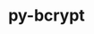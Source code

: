---
title: "py-bcrypt"
layout: cache
categories: [package, develop]
meta: {"compilers": ["gcc@=11.4.0", "gcc@=9.4.0", "oneapi@=2024.2.1"], "num_specs": 24, "num_specs_by_stack": {"e4s": 7, "e4s-neoverse-v2": 7, "e4s-neoverse_v1": 2, "e4s-oneapi": 7, "e4s-power": 1, "root": 24}, "oss": ["ubuntu20.04", "ubuntu22.04"], "platforms": ["linux"], "stacks": ["e4s", "e4s-neoverse-v2", "e4s-neoverse_v1", "e4s-oneapi", "e4s-power", "root"], "targets": ["neoverse_v1", "neoverse_v2", "ppc64le", "x86_64_v3"], "versions": ["3.2.0"]}
spec_details: [{"compiler": "gcc@=11.4.0", "hash": "23efqelsjondeetywii4xoa7mlxks2m7", "os": "ubuntu22.04", "platform": "linux", "size": "-", "stacks": ["e4s-neoverse-v2", "root"], "target": "neoverse_v2", "variants": ["build_system=python_pip"], "versions": ["3.2.0"]}, {"compiler": "gcc@=11.4.0", "hash": "4hzve3elqzues5gwsd2csnfayaixejxx", "os": "ubuntu22.04", "platform": "linux", "size": "-", "stacks": ["e4s-neoverse-v2", "root"], "target": "neoverse_v2", "variants": ["build_system=python_pip"], "versions": ["3.2.0"]}, {"compiler": "oneapi@=2024.2.1", "hash": "4ilm4ixsapzcbnlatgdd7df3l7pls3ul", "os": "ubuntu22.04", "platform": "linux", "size": "-", "stacks": ["e4s-oneapi", "root"], "target": "x86_64_v3", "variants": ["build_system=python_pip"], "versions": ["3.2.0"]}, {"compiler": "gcc@=11.4.0", "hash": "6dr6pg4fxqhknqj76seiuvamjzsiskvt", "os": "ubuntu22.04", "platform": "linux", "size": "-", "stacks": ["e4s-neoverse_v1", "root"], "target": "neoverse_v1", "variants": ["build_system=python_pip"], "versions": ["3.2.0"]}, {"compiler": "oneapi@=2024.2.1", "hash": "d62hhg7x372k37eqgu33uk6p6qq2x565", "os": "ubuntu22.04", "platform": "linux", "size": "-", "stacks": ["e4s-oneapi", "root"], "target": "x86_64_v3", "variants": ["build_system=python_pip"], "versions": ["3.2.0"]}, {"compiler": "gcc@=11.4.0", "hash": "dy7jltwu6ns4xljhgvliqcbdt7ordueu", "os": "ubuntu22.04", "platform": "linux", "size": "-", "stacks": ["e4s-neoverse-v2", "root"], "target": "neoverse_v2", "variants": ["build_system=python_pip"], "versions": ["3.2.0"]}, {"compiler": "oneapi@=2024.2.1", "hash": "fjpwirriipdrirpu5pniej53pljc7gee", "os": "ubuntu22.04", "platform": "linux", "size": "-", "stacks": ["e4s-oneapi", "root"], "target": "x86_64_v3", "variants": ["build_system=python_pip"], "versions": ["3.2.0"]}, {"compiler": "gcc@=11.4.0", "hash": "frneha5hzoyrywplfmt2wxflxnmbu7q2", "os": "ubuntu22.04", "platform": "linux", "size": "-", "stacks": ["e4s-neoverse_v1", "root"], "target": "neoverse_v1", "variants": ["build_system=python_pip"], "versions": ["3.2.0"]}, {"compiler": "gcc@=11.4.0", "hash": "fslsfmjcolonnacmplhkdnfeo6owiutm", "os": "ubuntu22.04", "platform": "linux", "size": "-", "stacks": ["e4s-neoverse-v2", "root"], "target": "neoverse_v2", "variants": ["build_system=python_pip"], "versions": ["3.2.0"]}, {"compiler": "oneapi@=2024.2.1", "hash": "gbxkqw5646hipsiwgw36vakzrlrarqap", "os": "ubuntu22.04", "platform": "linux", "size": "-", "stacks": ["e4s-oneapi", "root"], "target": "x86_64_v3", "variants": ["build_system=python_pip"], "versions": ["3.2.0"]}, {"compiler": "gcc@=9.4.0", "hash": "mrjj7l7xl33427vg2u2c5znmwlxkxpp4", "os": "ubuntu20.04", "platform": "linux", "size": "-", "stacks": ["e4s-power", "root"], "target": "ppc64le", "variants": ["build_system=python_pip"], "versions": ["3.2.0"]}, {"compiler": "oneapi@=2024.2.1", "hash": "mzxlklh5bximujr2f7hgveja4vx75fcf", "os": "ubuntu22.04", "platform": "linux", "size": "-", "stacks": ["e4s-oneapi", "root"], "target": "x86_64_v3", "variants": ["build_system=python_pip"], "versions": ["3.2.0"]}, {"compiler": "gcc@=11.4.0", "hash": "okgj4g3o7nkxh77vnqrkd6mzqsjcie5q", "os": "ubuntu22.04", "platform": "linux", "size": "-", "stacks": ["e4s", "root"], "target": "x86_64_v3", "variants": ["build_system=python_pip"], "versions": ["3.2.0"]}, {"compiler": "gcc@=11.4.0", "hash": "oqzxxahlk2zb7xh5fbusojpcu775uyv2", "os": "ubuntu22.04", "platform": "linux", "size": "-", "stacks": ["e4s", "root"], "target": "x86_64_v3", "variants": ["build_system=python_pip"], "versions": ["3.2.0"]}, {"compiler": "gcc@=11.4.0", "hash": "p4yiiqo2efplxlk4mvz7x7esvqexlc34", "os": "ubuntu22.04", "platform": "linux", "size": "-", "stacks": ["e4s", "root"], "target": "x86_64_v3", "variants": ["build_system=python_pip"], "versions": ["3.2.0"]}, {"compiler": "gcc@=11.4.0", "hash": "r5uhrhcdqektsfdgumlgphuwcl37kw2x", "os": "ubuntu22.04", "platform": "linux", "size": "-", "stacks": ["e4s-neoverse-v2", "root"], "target": "neoverse_v2", "variants": ["build_system=python_pip"], "versions": ["3.2.0"]}, {"compiler": "gcc@=11.4.0", "hash": "r67u6hnytp4thg2m2rdkxbudqygqg6pt", "os": "ubuntu22.04", "platform": "linux", "size": "-", "stacks": ["e4s", "root"], "target": "x86_64_v3", "variants": ["build_system=python_pip"], "versions": ["3.2.0"]}, {"compiler": "gcc@=11.4.0", "hash": "r6rloxnnfa7w77uhgzebztyfnqc23m24", "os": "ubuntu22.04", "platform": "linux", "size": "-", "stacks": ["e4s", "root"], "target": "x86_64_v3", "variants": ["build_system=python_pip"], "versions": ["3.2.0"]}, {"compiler": "gcc@=11.4.0", "hash": "rhukxd3lyrxvfx3xihzfkflcfryfm6b3", "os": "ubuntu22.04", "platform": "linux", "size": "-", "stacks": ["e4s-neoverse-v2", "root"], "target": "neoverse_v2", "variants": ["build_system=python_pip"], "versions": ["3.2.0"]}, {"compiler": "gcc@=11.4.0", "hash": "s4ihkbjcxkwzoazz6fidwydyz65wbwsz", "os": "ubuntu22.04", "platform": "linux", "size": "-", "stacks": ["e4s-neoverse-v2", "root"], "target": "neoverse_v2", "variants": ["build_system=python_pip"], "versions": ["3.2.0"]}, {"compiler": "oneapi@=2024.2.1", "hash": "w25nsv662tbww4gz4mitzixcnx5yzb3a", "os": "ubuntu22.04", "platform": "linux", "size": "-", "stacks": ["e4s-oneapi", "root"], "target": "x86_64_v3", "variants": ["build_system=python_pip"], "versions": ["3.2.0"]}, {"compiler": "gcc@=11.4.0", "hash": "wg6kvgu7ayxomnhxlfjp6unx7ildadkr", "os": "ubuntu22.04", "platform": "linux", "size": "-", "stacks": ["e4s", "root"], "target": "x86_64_v3", "variants": ["build_system=python_pip"], "versions": ["3.2.0"]}, {"compiler": "gcc@=11.4.0", "hash": "yslugjsfphaea5vhiyow4hffvee3tbpy", "os": "ubuntu22.04", "platform": "linux", "size": "-", "stacks": ["e4s", "root"], "target": "x86_64_v3", "variants": ["build_system=python_pip"], "versions": ["3.2.0"]}, {"compiler": "oneapi@=2024.2.1", "hash": "ysustgjyutw5gmder7canqqpmkquk7qk", "os": "ubuntu22.04", "platform": "linux", "size": "-", "stacks": ["e4s-oneapi", "root"], "target": "x86_64_v3", "variants": ["build_system=python_pip"], "versions": ["3.2.0"]}]
---